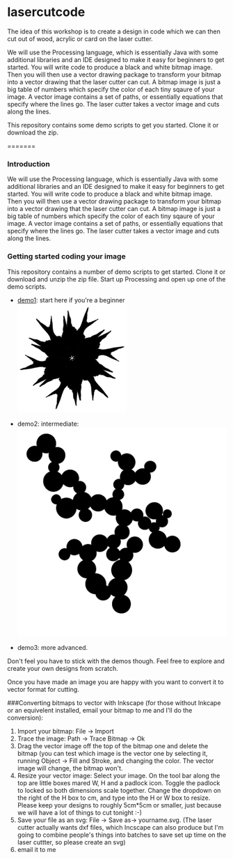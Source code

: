 lasercutcode
============

The idea of this workshop is to create a design in code which we can then cut out of wood, acrylic or card on the laser cutter. 


We will use the Processing language, which is essentially Java with some additional libraries and an IDE designed to make it easy for beginners to get started. You will write code to produce a black and white bitmap image. Then you will then use a vector drawing package to transform your bitmap into a vector drawing that the laser cutter can cut. A bitmap image is just a big table of numbers which specify the color of each tiny sqaure of your image. A vector image contains a set of paths, or essentially equations that specify where the lines go. The laser cutter takes a vector image and cuts along the lines.

This repository contains some demo scripts to get you started. Clone it or download the zip.  


=======
### Introduction
We will use the Processing language, which is essentially Java with some additional libraries and an IDE designed to make it easy for beginners to get started. You will write code to produce a black and white bitmap image. Then you will then use a vector drawing package to transform your bitmap into a vector drawing that the laser cutter can cut. A bitmap image is just a big table of numbers which specify the color of each tiny sqaure of your image. A vector image contains a set of paths, or essentially equations that specify where the lines go. The laser cutter takes a vector image and cuts along the lines. 


### Getting started coding your image

This repository contains a number of demo scripts to get started. Clone it or download and unzip the zip file. Start up Processing and open up one of the demo scripts. 

* [demo1](demo1/rotate.md): start here if you're a beginner ![Rotated Image](/demo1/rotate/rotated.png)



* demo2: intermediate: ![Bubbles](/demo2/bubbles/bubbles.png)

* demo3: more advanced.

Don't feel you have to stick with the demos though. Feel free to explore and create your own designs from scratch. 

Once you have made an image you are happy with you want to convert it to vector format for cutting. 

###Converting bitmaps to vector with Inkscape 
(for those without Inkcape or an equivelent installed, email your bitmap to me and I'll do the conversion):

1. Import your bitmap: File -> Import 
2. Trace the image: Path -> Trace Bitmap -> Ok
3. Drag the vector image off the top of the bitmap one and delete the bitmap (you can test which image is the vector one by selecting it, running Object -> Fill and Stroke, and changing the color. The vector image will change, the bitmap won't.
4. Resize your vector image: Select your image. On the tool bar along the top are little boxes mared W, H and a padlock icon. Toggle the padlock to locked so both dimensions scale together. Change the dropdown on the right of the H box to cm, and type into the H or W box to resize. Please keep your designs to roughly 5cm*5cm or smaller, just because we will have a lot of things to cut tonight :-)
5. Save your file as an svg: File -> Save as-> yourname.svg. (The laser cutter actually wants dxf files, which Incscape can also produce but I'm going to combine people's things into batches to save set up time on the laser cuttter, so please create an svg)
6. email it to me






